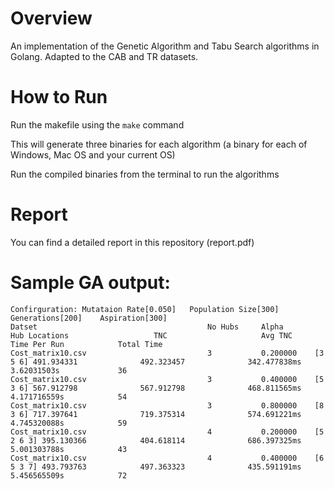 # Overview 
An implementation of the Genetic Algorithm and Tabu Search algorithms in Golang. Adapted to the CAB and TR datasets.

# How to Run
Run the makefile using the `make` command

This will generate three binaries for each algorithm (a binary for each of Windows, Mac OS and your current OS)

Run the compiled binaries from the terminal to run the algorithms

# Report
You can find a detailed report in this repository (report.pdf)


# Sample GA output:

```
Confirguration: Mutataion Rate[0.050]	Population Size[300]	Generations[200]	Aspiration[300]
Datset                                  	No Hubs   	Alpha     	Hub Locations       			TNC                 	Avg TNC             	Time Per Run        	Total Time 
Cost_matrix10.csv                       	3         	0.200000  	[3 5 6]	491.934331          	492.323457          	342.477838ms        	3.62031503s         	36                  
Cost_matrix10.csv                       	3         	0.400000  	[5 3 6]	567.912798          	567.912798          	468.811565ms        	4.171716559s        	54                  
Cost_matrix10.csv                       	3         	0.800000  	[8 3 6]	717.397641          	719.375314          	574.691221ms        	4.745320088s        	59                  
Cost_matrix10.csv                       	4         	0.200000  	[5 2 6 3] 395.130366          	404.618114          	686.397325ms        	5.001303788s        	43                  
Cost_matrix10.csv                       	4         	0.400000  	[6 5 3 7] 493.793763          	497.363323          	435.591191ms        	5.456565509s        	72  
```

